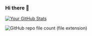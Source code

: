 ### Hi there 👋

[![Your GitHub Stats](https://github-readme-stats.vercel.app/api?username=grunde1234&show_icons=true&theme=radical)](https://github.com/YourGitHubUsername)



![GitHub repo file count (file extension)](https://img.shields.io/badge/logo-javascript-blue?logo=javascript)
